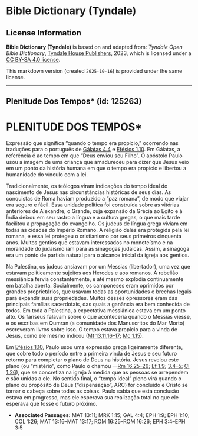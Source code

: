 # Bible Dictionary (Tyndale)

## License Information

**Bible Dictionary (Tyndale)** is based on and adapted from: _Tyndale Open Bible Dictionary_, [Tyndale House Publishers](https://tyndaleopenresources.com/), 2023, which is licensed under a [CC BY-SA 4.0 license](https://creativecommons.org/licenses/by-sa/4.0/legalcode.en).

This markdown version (created `2025-10-16`) is provided under the same license.



--------------------------------

## Plenitude Dos Tempos* (id: 125263)

PLENITUDE DOS TEMPOS\*
======================

Expressão que significa “quando o tempo era propício,” ocorrendo nas traduções para o português de [Gálatas 4\.4](https://ref.ly/Gal4:4) e [Efésios 1\.10](https://ref.ly/Eph1:10). Em Gálatas, a referência é ao tempo em que “Deus enviou seu Filho”. O apóstolo Paulo usou a imagem de uma criança que amadureceu para dizer que Jesus veio em um ponto da história humana em que o tempo era propício e libertou a humanidade do vínculo com a lei.

Tradicionalmente, os teólogos viram indicações do tempo ideal do nascimento de Jesus nas circunstâncias históricas de seus dias. As conquistas de Roma haviam produzido a “paz romana”, de modo que viajar era seguro e fácil. Essa unidade política foi construída sobre as vitórias anteriores de Alexandre, o Grande, cuja expansão da Grécia ao Egito e à Índia deixou em seu rastro a língua e a cultura gregas, o que mais tarde facilitou a propagação do evangelho. Os judeus de língua grega viviam em todas as cidades do Império Romano. A religião deles era protegida pela lei romana, e essa lei protegeu o cristianismo por seus primeiros cinquenta anos. Muitos gentios que estavam interessados no monoteísmo e na moralidade do judaísmo iam para as sinagogas judaicas. Assim, a sinagoga era um ponto de partida natural para o alcance inicial da igreja aos gentios.

Na Palestina, os judeus ansiavam por um Messias (libertador), uma vez que estavam politicamente sujeitos aos Herodes e aos romanos. A rebelião messiânica fervia constantemente, e até mesmo explodia continuamente em batalha aberta. Socialmente, os camponeses eram oprimidos por grandes proprietários, que usavam todas as oportunidades e brechas legais para expandir suas propriedades. Muitos desses opressores eram das principais famílias sacerdotais, das quais a ganância era bem conhecida de todos. Em toda a Palestina, a expectativa messiânica estava em um ponto alto. Os fariseus falavam sobre o que aconteceria quando o Messias viesse, e os escribas em Qumran (a comunidade dos Manuscritos do Mar Morto) escreveram livros sobre isso. O tempo estava propício para a vinda de Jesus, como ele mesmo indicou ([Mt 13\.11,16–17](https://ref.ly/Matt13:11); [Mc 1\.15](https://ref.ly/Mark1:15)).

Em [Efésios 1\.10](https://ref.ly/Eph1:10), Paulo usou uma expressão grega ligeiramente diferente, que cobre todo o período entre a primeira vinda de Jesus e seu futuro retorno para completar o plano de Deus na história. Jesus revelou este plano (ou “mistério”, como Paulo o chamou —[Rm 16\.25–26](https://ref.ly/Rom16:25-Rom16:26); [Ef 1\.9](https://ref.ly/Eph1:9); [3\.4–5](https://ref.ly/Eph3:4-Eph3:5); [Cl 1\.26](https://ref.ly/Col1:26)), que se concretiza na igreja à medida que as pessoas se arrependem e são unidas a ele. No sentido final, o “tempo ideal” pleno virá quando o plano ou propósito de Deus (“dispensação”, ARC) for concluído e Cristo se tornar o cabeça sobre todas as coisas. Paulo sabia que esta conclusão estava em progresso, mas ele esperava sua realização total no que ele esperava que fosse o futuro próximo.

* **Associated Passages:** MAT 13:11; MRK 1:15; GAL 4:4; EPH 1:9; EPH 1:10; COL 1:26; MAT 13:16–MAT 13:17; ROM 16:25–ROM 16:26; EPH 3:4–EPH 3:5

